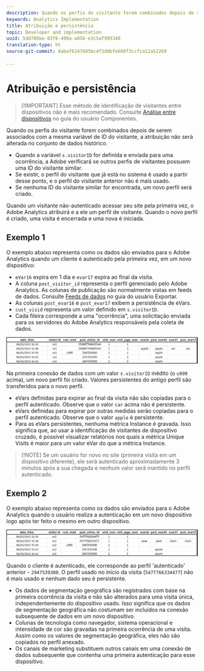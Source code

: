 ```yaml
---
description: Quando os perfis do visitante forem combinados depois de serem associados com a mesma variável de ID do visitante, a atribuição não será alterada no conjunto de dados histórico.
keywords: Analytics Implementation
title: Atribuição e persistência
topic: Developer and implementation
uuid: 5dd706be-83f6-498a-a856-e3c5af995348
translation-type: ht
source-git-commit: dabaf6247695bc4f3d9bfe668f3ccfca12a52269

---
```



# Atribuição e persistência

>[!IMPORTANT] Esse método de identificação de visitantes entre dispositivos não é mais recomendado. Consulte [Análise entre dispositivos](/help/components/cda/cda-home.md) no guia do usuário Componentes.

Quando os perfis do visitante forem combinados depois de serem associados com a mesma variável de ID do visitante, a atribuição não será alterada no conjunto de dados histórico.

* Quando a variável `s.visitorID` for definida e enviada para uma ocorrência, a Adobe verificará se outros perfis de visitantes possuem uma ID do visitante similar.
* Se existir, o perfil do visitante que já está no sistema é usado a partir desse ponto, e o perfil do visitante anterior não é mais usado.
* Se nenhuma ID do visitante similar for encontrada, um novo perfil será criado.

Quando um visitante não-autenticado acessar seu site pela primeira vez, o Adobe Analytics atribuirá e a ele um perfil de visitante. Quando o novo perfil é criado, uma visita é encerrada e uma nova é iniciada.

## Exemplo 1

O exemplo abaixo representa como os dados são enviados para o Adobe Analytics quando um cliente é autenticado pela primeira vez, em um novo dispositivo:

* `eVar16` expira em 1 dia e `evar17` expira ao final da visita.
* A coluna `post_visitor_id` representa o perfil gerenciado pelo Adobe Analytics. As colunas de publicação são normalmente vistas em feeds de dados. Consulte [Feeds de dados](/help/export/analytics-data-feed/data-feed-overview.md) no guia do usuário Exportar.
* As colunas `post_evar16` e `post_evar17` exibem a persistência de eVars.
* `cust_visid` representa um valor definido em `s.visitorID`.
* Cada fileira corresponde a uma &quot;ocorrência&quot;, uma solicitação enviada para os servidores do Adobe Analytics responsáveis pela coleta de dados.

![Exemplo 1 entre dispositivos](assets/xdevice_first.jpg)

Na primeira conexão de dados com um valor `s.visitorID` inédito (o `u999` acima), um novo perfil foi criado. Valores persistentes do antigo perfil são transferidos para o novo perfil.

* eVars definidas para expirar ao final da visita não são copiadas para o perfil autenticado. Observe que o valor `car` acima não é persistente.
* eVars definidas para expirar por outras medidas serão copiadas para o perfil autenticado. Observe que o valor `apple` é persistente.
* Para as eVars persistentes, nenhuma métrica Instance é gravada. Isso significa que, ao usar a identificação de visitantes de dispositivo cruzado, é possível visualizar relatórios nos quais a métrica Unique Visits é maior para um valor eVar do que a métrica Instance.

>[!NOTE] Se um usuário for novo no site (primeira visita em um dispositivo diferente), ele será autenticado aproximadamente 3 minutos após a sua chegada e nenhum valor será mantido no perfil autenticado.

## Exemplo 2

O exemplo abaixo representa como os dados são enviados para o Adobe Analytics quando o usuário realiza a autenticação em um novo dispositivo logo após ter feito o mesmo em outro dispositivo.

![Exemplo 2 entre dispositivos](assets/xdevice-subsequent.jpg)

Quando o cliente é autenticado, ele corresponde ao perfil &#39;autenticado&#39; anterior - `2947539300`. O perfil usado no início da visita (`5477766334477`) não é mais usado e nenhum dado seu é persistente.

* Os dados de segmentação geográfica são registrados com base na primeira ocorrência da visita e não são alterados para uma visita única, independentemente do dispositivo usado. Isso significa que os dados de segmentação geográfica não costumam ser incluídos na conexão subsequente de dados em um novo dispositivo.
* Colunas de tecnologia como navegador, sistema operacional e intensidade de cor são gravadas na primeira ocorrência de uma visita. Assim como os valores de segmentação geográfica, eles não são copiados no perfil anexado.
* Os canais de marketing substituem outros canais em uma conexão de dados subsequente que contenha uma primeira autenticação para esse dispositivo.
